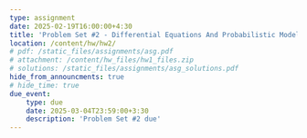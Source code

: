 ```yaml
---
type: assignment
date: 2025-02-19T16:00:00+4:30
title: 'Problem Set #2 - Differential Equations And Probabilistic Models'
location: /content/hw/hw2/
# pdf: /static_files/assignments/asg.pdf
# attachment: /content/hw_files/hw1_files.zip
# solutions: /static_files/assignments/asg_solutions.pdf
hide_from_announcments: true 
# hide_time: true 
due_event: 
    type: due
    date: 2025-03-04T23:59:00+3:30
    description: 'Problem Set #2 due'
---
```


